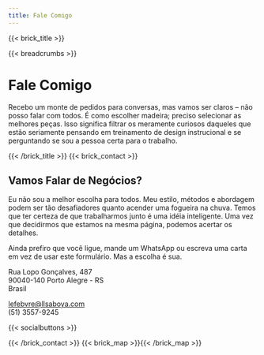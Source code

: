 ```yaml
---
title: Fale Comigo
---
```

{{< brick_title >}}

{{< breadcrumbs >}}

# Fale Comigo

Recebo um monte de pedidos para conversas, mas vamos ser claros – não posso falar com todos. É como escolher madeira; preciso selecionar as melhores peças. Isso significa filtrar os meramente curiosos daqueles que estão seriamente pensando em treinamento de design instrucional e se perguntando se sou a pessoa certa para o trabalho.

{{< /brick_title >}}
{{< brick_contact >}}

## Vamos Falar de Negócios?

Eu não sou a melhor escolha para todos. Meu estilo, métodos e abordagem podem ser tão desafiadores quanto acender uma fogueira na chuva. Temos que ter certeza de que trabalharmos junto é uma idéia inteligente. Uma vez que decidirmos que estamos na mesma página, podemos acertar os detalhes.

Ainda prefiro que você ligue, mande um WhatsApp ou escreva uma carta em vez de usar este formulário. Mas a escolha é sua.

Rua Lopo Gonçalves, 487  
90040-140 Porto Alegre - RS  
Brasil

lefebvre@llsaboya.com  
(51) 3557-9245

{{< socialbuttons >}}

{{< /brick_contact >}}
{{< brick_map >}}{{< /brick_map >}}